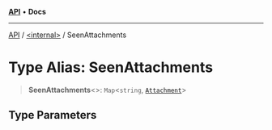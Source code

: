 [**API**](../../README.md) • **Docs**

***

[API](../../README.md) / [\<internal\>](../README.md) / SeenAttachments

# Type Alias: SeenAttachments

> **SeenAttachments**\<\>: `Map`\<`string`, [`Attachment`](Attachment.md)\>

## Type Parameters
